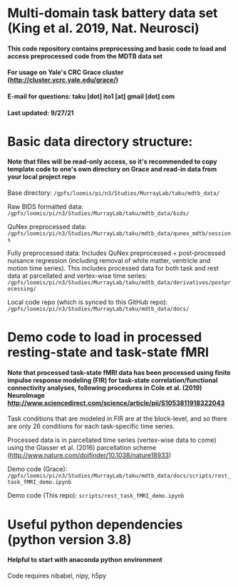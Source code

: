 # Multi-domain task battery data set (King et al. 2019, Nat. Neurosci)

#### This code repository contains preprocessing and basic code to load and access preprocessed code from the MDTB data set 
#### For usage on Yale's CRC Grace cluster (http://cluster.ycrc.yale.edu/grace/)
#### E-mail for questions: taku [dot] ito1 [at] gmail [dot] com
#### Last updated: 9/27/21


# Basic data directory structure:
#### Note that files will be read-only access, so it's recommended to copy template code to one's own directory on Grace and read-in data from your local project repo

Base directory: `/gpfs/loomis/pi/n3/Studies/MurrayLab/taku/mdtb_data/`

Raw BIDS formatted data: `/gpfs/loomis/pi/n3/Studies/MurrayLab/taku/mdtb_data/bids/`

QuNex preprocessed data: `/gpfs/loomis/pi/n3/Studies/MurrayLab/taku/mdtb_data/qunex_mdtb/sessions`

Fully preprocessed data: Includes QuNex preprocessed + post-processed nuisance regression (including removal of white matter, ventricle and motion time series). This includes processed data for both task and rest data at parcellated and vertex-wise time series: `/gpfs/loomis/pi/n3/Studies/MurrayLab/taku/mdtb_data/derivatives/postprocessing/`

Local code repo (which is synced to this GitHub repo): `/gpfs/loomis/pi/n3/Studies/MurrayLab/taku/mdtb_data/docs/`

# Demo code to load in processed resting-state and task-state fMRI
#### Note that processed task-state fMRI data has been processed using finite impulse response modeling (FIR) for task-state correlation/functional connectivity analyses, following procedures in Cole et al. (2019) NeuroImage http://www.sciencedirect.com/science/article/pii/S1053811918322043

Task conditions that are modeled in FIR are at the block-level, and so there are only 26 conditions for each task-specific time series.

Processed data is in parcellated time series (vertex-wise data to come) using the Glasser et al. (2016) parcellation scheme (http://www.nature.com/doifinder/10.1038/nature18933)

Demo code (Grace): `/gpfs/loomis/pi/n3/Studies/MurrayLab/taku/mdtb_data/docs/scripts/rest_task_fMRI_demo.ipynb`

Demo code (This repo): `scripts/rest_task_fMRI_demo.ipynb`

# Useful python dependencies (python version 3.8)
#### Helpful to start with anaconda python environment

Code requires nibabel, nipy, h5py
